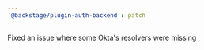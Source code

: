 ```yaml
---
'@backstage/plugin-auth-backend': patch
---
```


Fixed an issue where some Okta's resolvers were missing
